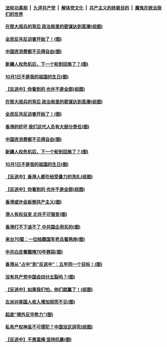 ####  [法轮功真相](../../../../basic/blob/master/README.md?t=09301852) &nbsp;|&nbsp; [九评共产党](../../../../9ping.md/blob/master/README.md?t=09301852) &nbsp;|&nbsp; [解体党文化](../../../../jtdwh.md/blob/master/README.md?t=09301852)  &nbsp;|&nbsp; [共产主义的终极目的](../../../../gczydzjmd.md/blob/master/README.md?t=09301852) &nbsp;|&nbsp; [魔鬼在统治我们的世界](../../../../mgztzwmdsj.md/blob/master/README.md?t=09301852) 

#### [在那大阅兵的背后 政治局里的密谋达到高潮(组图)](../pages/p4/908942.md?t=09301852) 

#### [全民反共反迫害开始了！(图)](../pages/p4/908954.md?t=09301852) 

#### [中国连消费都不见得自由(图)](../pages/p4/908926.md?t=09301852) 

#### [新疆人权危机后，下一个轮到回族了？(图)](../pages/p4/908932.md?t=09301852) 

#### [10月1日不是我的祖国的生日(图)](../pages/p4/908937.md?t=09301852) 

#### [【反送中】你看到的 也许不是全部(组图)](../pages/p4/908854.md?t=09301852) 

#### [在那大阅兵的背后 政治局里的密谋达到高潮(组图)](../pages/p4/908942.md?t=09301852) 

#### [全民反共反迫害开始了！(图)](../pages/p4/908954.md?t=09301852) 

#### [香港的好坏 我们这代人负有大部分责任(图)](../pages/p4/908949.md?t=09301852) 

#### [中国连消费都不见得自由(图)](../pages/p4/908926.md?t=09301852) 

#### [新疆人权危机后，下一个轮到回族了？(图)](../pages/p4/908932.md?t=09301852) 

#### [10月1日不是我的祖国的生日(图)](../pages/p4/908937.md?t=09301852) 

#### [【反送中】香港人都在经受暴力的洗礼(组图)](../pages/p4/908925.md?t=09301852) 

#### [【反送中】你看到的 也许不是全部(组图)](../pages/p4/908854.md?t=09301852) 

#### [香港或许会扳倒共产主义(图)](../pages/p4/908845.md?t=09301852) 

#### [港人有权自变 北共不可强变(图)](../pages/p4/908806.md?t=09301852) 

#### [香港打不下谈不了 中共国企用买的(图)](../pages/p4/908802.md?t=09301852) 

#### [来台70载：一位陆籍国军老兵看两岸(图)](../pages/p4/908838.md?t=09301852) 

#### [中共白皮書難掩70年罪惡(图)](../pages/p4/908842.md?t=09301852) 

#### [香港从“占中”到“反送中”：五年同一个目标！(图)](../pages/p4/908804.md?t=09301852) 

#### [没有共产党中国会四分五裂吗？(图)](../pages/p4/908811.md?t=09301852) 

#### [【反送中】如果我们怕，他们就赢了！(组图)](../pages/p4/908785.md?t=09301852) 

#### [左派对美国人收入增加视而不见(图)](../pages/p4/908783.md?t=09301852) 

#### [起底“境外反华势力”(图)](../pages/p4/908750.md?t=09301852) 

#### [私有产权神圣不可侵犯？中国没这讲究(组图)](../pages/p4/908749.md?t=09301852) 

#### [【反送中】不畏滥捕 坚持抗暴(图)](../pages/p4/908751.md?t=09301852) 

